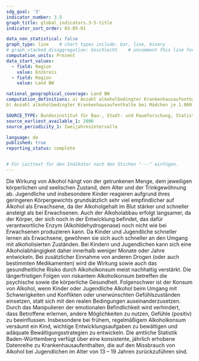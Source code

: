 ```yaml
---
sdg_goal: '3'
indicator_number: 3.5
graph_title: global_indicators.3-5-title 
indicator_sort_order: 03-05-01

data_non_statistical: false
graph_type: line    # chart types include: bar, line, binary
# graph_stacked_disaggregation: Geschlecht    # uncomment this line for stacked bars. eplace "Geschlecht" with the field of aggregation.
computation_units: Prozent
data_start_values:
  - field: Region
    value: Enzkreis
  - field: Region
    value: Land BW

national_geographical_coverage: Land BW
computation_definitions: a) Anzahl alkoholbedingter Krankenhausaufenthalte bei Jungen je 1.000 Einwohner (13 – 19 Jahre); <br> 
b) Anzahl alkoholbedingter Krankenhausaufenthalte bei Mädchen je 1.000 Einwohnerinnen (13 – 19 Jahre)

SOURCE_TYPE: Bundesinstitut für Bau-, Stadt- und Raumforschung, Statistisches Landesamt BW
source_earliest_available_1: 2006
source_periodicity_1: Zweijahresintervalle

language: de   
published: true
reporting_status: complete


# Für Leittext für den Indikator nach den Stichen "---" einfügen.
---
```


Die Wirkung von Alkohol hängt von der getrunkenen Menge, dem jeweiligen körperlichen und seelischen Zustand, dem Alter und der Trinkgewöhnung ab. Jugendliche und insbesondere Kinder reagieren aufgrund ihres geringeren Körpergewichts grundsätzlich sehr viel empfindlicher auf Alkohol als Erwachsene, da der Alkoholgehalt im Blut stärker und schneller ansteigt als bei Erwachsenen. Auch der Alkoholabbau erfolgt langsamer, da der Körper, der sich noch in der Entwicklung befindet, das dafür verantwortliche Enzym (Alkohldehydrogenase) noch nicht wie bei Erwachsenen produzieren kann. Da Kinder und Jugendliche schneller lernen als Erwachsene, gewöhnen sie sich auch schneller an den Umgang mit alkoholisierten Zuständen. Bei Kindern und Jugendlichen kann sich eine Alkoholabhängigkeit daher innerhalb weniger Monate oder Jahre entwickeln. Bei zusätzlicher Einnahme von anderen Drogen (oder auch bestimmten Medikamenten) wird die Wirkung sowie auch das gesundheitliche Risiko durch Alkoholkonsum meist nachhaltig verstärkt. Die längerfristigen Folgen von riskantem Alkoholkonsum betreffen die psychische sowie die körperliche Gesundheit. Folgenschwer ist der Konsum von Alkohol, wenn Kinder oder Jugendliche Alkohol beim Umgang mit Schwierigkeiten und Konflikten oder unerwünschten Gefühlszuständen einsetzen, statt sich mit den realen Bedingungen auseinanderzusetzen. Durch das Manipulieren der emotionalen Befindlichkeit wird verhindert, dass Betroffene erlernen, andere Möglichkeiten zu nutzen, Gefühle (positiv) zu beeinflussen. Insbesondere bei frühem, regelmäßigem Alkoholkonsum versäumt ein Kind, wichtige Entwicklungsaufgaben zu bewältigen und adäquate Bewältigungsstrategien zu entwickeln.
Die amtliche Statistik Baden-Württemberg verfügt über eine konsistente, jährlich erhobene Datenreihe zu Krankenhausaufenthalten, die auf den Missbrauch von Alkohol bei Jugendlichen im Alter von 13 – 19 Jahren zurückzuführen sind.
